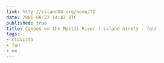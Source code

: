 ```yaml
---
link: http://island94.org/node/72
date: 2006-08-22 14:42 UTC
published: true
title: Canoes on the Mystic River | island ninety - four
tags:
- ctcvista
- fun
- me
---
```




